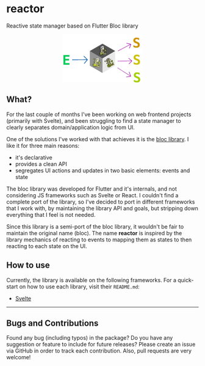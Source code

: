 # reactor

Reactive state manager based on Flutter Bloc library

<p style="text-align: center">
    <img src="art/reactor-logo.webp" alt="library logo"/>
</p>

## What?

For the last couple of months I've been working on web frontend projects (primarily with Svelte),
and been struggling to find a state manager to clearly separates domain/application logic from UI.

One of the solutions I've worked with that achieves it is the [bloc library](https://bloclibrary.dev/). I like it for
three main reasons:

- it's declarative
- provides a clean API
- segregates UI actions and updates in two basic elements: events and state

The bloc library was developed for Flutter and it's internals, and not considering JS frameworks such as Svelte or
React. I couldn't find a complete port of the library, so I've decided to port in different frameworks that I work with,
by maintaining the library API and goals, but stripping down everything that I feel is not needed.

Since this library is a semi-port of the bloc library, it wouldn't be fair to maintain the original name (bloc). The
name **reactor** is inspired by the library mechanics of reacting to events to mapping them as states to then reacting
to each state on the UI.

## How to use

Currently, the library is available on the following frameworks. For a quick-start on how to use each library, visit
their `README.md`:

- [Svelte](packages/reactor-svelte/README.md)

---

## Bugs and Contributions

Found any bug (including typos) in the package? Do you have any suggestion
or feature to include for future releases? Please create an issue via
GitHub in order to track each contribution. Also, pull requests are very
welcome!
